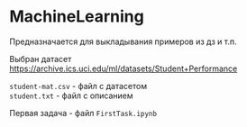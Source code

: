 # MachineLearning
Предназначается для выкладывания примеров из дз и т.п.

Выбран датасет https://archive.ics.uci.edu/ml/datasets/Student+Performance  

`student-mat.csv` - файл с датасетом  
`student.txt` - файл с описанием  

Первая задача - файл `FirstTask.ipynb`